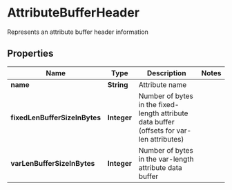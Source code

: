 

# AttributeBufferHeader

Represents an attribute buffer header information

## Properties

Name | Type | Description | Notes
------------ | ------------- | ------------- | -------------
**name** | **String** | Attribute name | 
**fixedLenBufferSizeInBytes** | **Integer** | Number of bytes in the fixed-length attribute data buffer (offsets for var-len attributes) | 
**varLenBufferSizeInBytes** | **Integer** | Number of bytes in the var-length attribute data buffer | 



